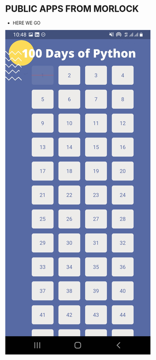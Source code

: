 # PUBLIC APPS FROM MORLOCK
* HERE WE GO

![](https://github.com/NonymousMorlock/images/blob/main/appBrewery_top.jpg)
[](https://github.com/NonymousMorlock/images/blob/main/appBrewery_bottom.jpg)
[](https://github.com/NonymousMorlock/images/blob/main/light_mode_top.jpg)
